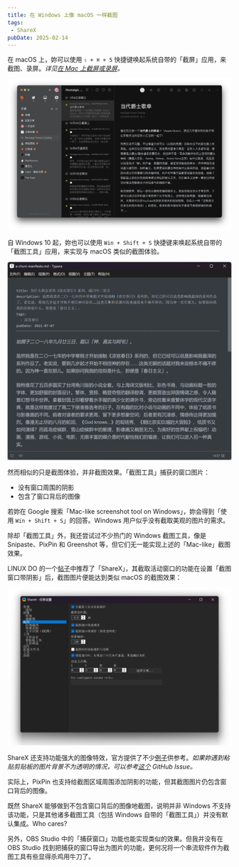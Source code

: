 ```yaml
---
title: 在 Windows 上像 macOS 一样截图
tags:
 - ShareX
pubDate: 2025-02-14
---
```


在 macOS 上，妳可以使用 `⇧ + ⌘ + 5` 快捷键唤起系统自带的「截屏」应用，来截图、录屏。*详见[在 Mac 上截屏或录屏](https://support.apple.com/zh-cn/guide/mac-help/mh26782/mac)。*

![macOS 上使用「截屏」应用截取的「Follow」窗口](../images/follow.png)

自 Windows 10 起，妳也可以使用 `Win + Shift + S` 快捷键来唤起系统自带的「截图工具」应用，来实现与 macOS 类似的截图体验。

![Windows 上使用「截图工具」快捷键截取的「Typora」窗口](../images/win-shift-s-capture.png)

然而相似的只是<span class="heti-em">截图体验</span>，并非<span class="heti-em">截图效果</span>。「截图工具」捕获的窗口图片：

- 没有窗口周围的阴影
- 包含了窗口背后的图像

若妳在 Google 搜索「Mac-like screenshot tool on Windows」，妳会得到「使用 `Win + Shift + S`」的回答。Windows 用户似乎没有<span class="heti-em">截取美观的图片</span>的需求。

除却「截图工具」外，我还尝试过不少热门的 Windows 截图工具，像是 Snipaste、PixPin 和 Greenshot 等，但它们无一能实现上述的「Mac-like」截图效果。

LINUX DO 的一个[帖子](https://linux.do/t/topic/330335)中推荐了「ShareX」，其截取活动窗口的功能在设置「截图窗口带阴影」后，截图图片便能达到类似 macOS 的截图效果：

![ShareX 在调整设置后的截图结果](../images/sharex-config.png)

ShareX 还支持功能强大的图像特效，官方提供了不少[例子](https://getsharex.com/image-effects)供参考。_如果妳遇到粘贴剪贴板的图片背景不为透明的情况，可以参考[这个](https://github.com/ShareX/ShareX/issues/6607) GitHub Issue。_

实际上，PixPin 也支持给截图区域周围添加阴影的功能，但其截图图片仍包含窗口背后的图像。

既然 ShareX 能够做到<span class="heti-em">不包含窗口背后的图像</span>地截图，说明并非 Windows 不支持该功能，只是其他诸多截图工具（包括 Windows 自带的「截图工具」）并没有默认集成。Who cares?

另外，OBS Studio 中的「捕获窗口」功能也能实现类似的效果。但我并没有在 OBS Studio 找到把捕获的窗口导出为图片的功能，更何况将一个串流软件作为截图工具有些显得杀鸡用牛刀了。
